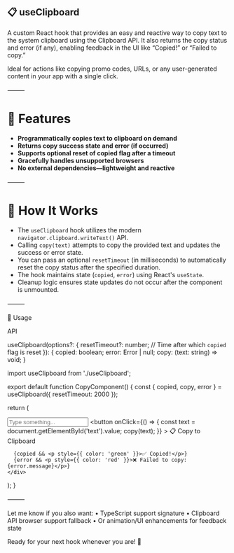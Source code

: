 

## 📋 useClipboard

A custom React hook that provides an easy and reactive way to copy text to the system clipboard using the Clipboard API. It also returns the copy status and error (if any), enabling feedback in the UI like “Copied!” or “Failed to copy.”

Ideal for actions like copying promo codes, URLs, or any user-generated content in your app with a single click.


⸻

# 🚀 Features

- **Programmatically copies text to clipboard on demand**
- **Returns copy success state and error (if occurred)**
- **Supports optional reset of copied flag after a timeout**
- **Gracefully handles unsupported browsers**
- **No external dependencies—lightweight and reactive**

⸻

# 🧠 How It Works

- The `useClipboard` hook utilizes the modern `navigator.clipboard.writeText()` API.
- Calling `copy(text)` attempts to copy the provided text and updates the success or error state.
- You can pass an optional `resetTimeout` (in milliseconds) to automatically reset the copy status after the specified duration.
- The hook maintains state (`copied`, `error`) using React's `useState`.
- Cleanup logic ensures state updates do not occur after the component is unmounted.


⸻

🧪 Usage

API

useClipboard(options?: {
  resetTimeout?: number; // Time after which `copied` flag is reset
}): {
  copied: boolean;
  error: Error | null;
  copy: (text: string) => void;
}

import useClipboard from './useClipboard';

export default function CopyComponent() {
  const { copied, copy, error } = useClipboard({ resetTimeout: 2000 });

  return (
    <div>
      <input
        type="text"
        placeholder="Type something..."
        defaultValue="https://github.com/passenger108/react-hooks-wallet"
        id="text"
      />
      <button
        onClick={() => {
          const text = document.getElementById('text').value;
          copy(text);
        }}
      >
        📋 Copy to Clipboard
      </button>

      {copied && <p style={{ color: 'green' }}>✅ Copied!</p>}
      {error && <p style={{ color: 'red' }}>❌ Failed to copy: {error.message}</p>}
    </div>
  );
}


⸻

Let me know if you also want:
	•	TypeScript support signature
	•	Clipboard API browser support fallback
	•	Or animation/UI enhancements for feedback state

Ready for your next hook whenever you are! 🚀